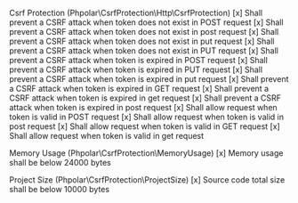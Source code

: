 Csrf Protection (Phpolar\CsrfProtection\Http\CsrfProtection)
 [x] Shall prevent a CSRF attack when token does not exist in POST request
 [x] Shall prevent a CSRF attack when token does not exist in post request
 [x] Shall prevent a CSRF attack when token does not exist in put request
 [x] Shall prevent a CSRF attack when token does not exist in PUT request
 [x] Shall prevent a CSRF attack when token is expired in POST request
 [x] Shall prevent a CSRF attack when token is expired in PUT request
 [x] Shall prevent a CSRF attack when token is expired in put request
 [x] Shall prevent a CSRF attack when token is expired in GET request
 [x] Shall prevent a CSRF attack when token is expired in get request
 [x] Shall prevent a CSRF attack when token is expired in post request
 [x] Shall allow request when token is valid in POST request
 [x] Shall allow request when token is valid in post request
 [x] Shall allow request when token is valid in GET request
 [x] Shall allow request when token is valid in get request

Memory Usage (Phpolar\CsrfProtection\MemoryUsage)
 [x] Memory usage shall be below 24000 bytes

Project Size (Phpolar\CsrfProtection\ProjectSize)
 [x] Source code total size shall be below 10000 bytes

